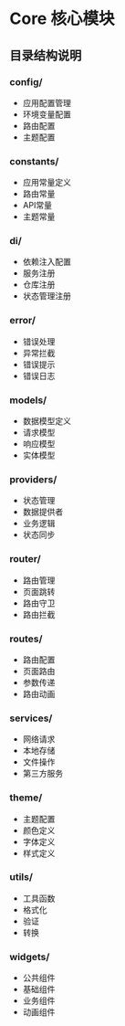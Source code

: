 # Core 核心模块

## 目录结构说明

### config/
- 应用配置管理
- 环境变量配置
- 路由配置
- 主题配置

### constants/
- 应用常量定义
- 路由常量
- API常量
- 主题常量

### di/
- 依赖注入配置
- 服务注册
- 仓库注册
- 状态管理注册

### error/
- 错误处理
- 异常拦截
- 错误提示
- 错误日志

### models/
- 数据模型定义
- 请求模型
- 响应模型
- 实体模型

### providers/
- 状态管理
- 数据提供者
- 业务逻辑
- 状态同步

### router/
- 路由管理
- 页面跳转
- 路由守卫
- 路由拦截

### routes/
- 路由配置
- 页面路由
- 参数传递
- 路由动画

### services/
- 网络请求
- 本地存储
- 文件操作
- 第三方服务

### theme/
- 主题配置
- 颜色定义
- 字体定义
- 样式定义

### utils/
- 工具函数
- 格式化
- 验证
- 转换

### widgets/
- 公共组件
- 基础组件
- 业务组件
- 动画组件 